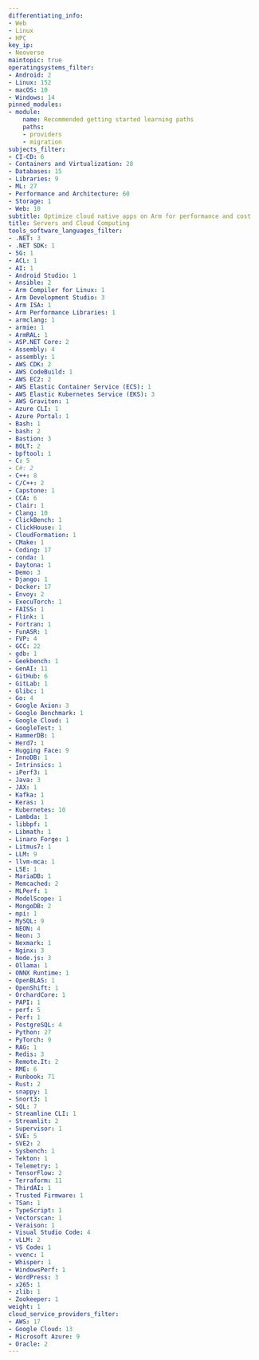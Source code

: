 ```yaml
---
differentiating_info:
- Web
- Linux
- HPC
key_ip:
- Neoverse
maintopic: true
operatingsystems_filter:
- Android: 2
- Linux: 152
- macOS: 10
- Windows: 14
pinned_modules:
- module:
    name: Recommended getting started learning paths
    paths:
    - providers
    - migration
subjects_filter:
- CI-CD: 6
- Containers and Virtualization: 28
- Databases: 15
- Libraries: 9
- ML: 27
- Performance and Architecture: 60
- Storage: 1
- Web: 10
subtitle: Optimize cloud native apps on Arm for performance and cost
title: Servers and Cloud Computing
tools_software_languages_filter:
- .NET: 3
- .NET SDK: 1
- 5G: 1
- ACL: 1
- AI: 1
- Android Studio: 1
- Ansible: 2
- Arm Compiler for Linux: 1
- Arm Development Studio: 3
- Arm ISA: 1
- Arm Performance Libraries: 1
- armclang: 1
- armie: 1
- ArmRAL: 1
- ASP.NET Core: 2
- Assembly: 4
- assembly: 1
- AWS CDK: 2
- AWS CodeBuild: 1
- AWS EC2: 2
- AWS Elastic Container Service (ECS): 1
- AWS Elastic Kubernetes Service (EKS): 3
- AWS Graviton: 1
- Azure CLI: 1
- Azure Portal: 1
- Bash: 1
- bash: 2
- Bastion: 3
- BOLT: 2
- bpftool: 1
- C: 5
- C#: 2
- C++: 8
- C/C++: 2
- Capstone: 1
- CCA: 6
- Clair: 1
- Clang: 10
- ClickBench: 1
- ClickHouse: 1
- CloudFormation: 1
- CMake: 1
- Coding: 17
- conda: 1
- Daytona: 1
- Demo: 3
- Django: 1
- Docker: 17
- Envoy: 2
- ExecuTorch: 1
- FAISS: 1
- Flink: 1
- Fortran: 1
- FunASR: 1
- FVP: 4
- GCC: 22
- gdb: 1
- Geekbench: 1
- GenAI: 11
- GitHub: 6
- GitLab: 1
- Glibc: 1
- Go: 4
- Google Axion: 3
- Google Benchmark: 1
- Google Cloud: 1
- GoogleTest: 1
- HammerDB: 1
- Herd7: 1
- Hugging Face: 9
- InnoDB: 1
- Intrinsics: 1
- iPerf3: 1
- Java: 3
- JAX: 1
- Kafka: 1
- Keras: 1
- Kubernetes: 10
- Lambda: 1
- libbpf: 1
- Libmath: 1
- Linaro Forge: 1
- Litmus7: 1
- LLM: 9
- llvm-mca: 1
- LSE: 1
- MariaDB: 1
- Memcached: 2
- MLPerf: 1
- ModelScope: 1
- MongoDB: 2
- mpi: 1
- MySQL: 9
- NEON: 4
- Neon: 3
- Nexmark: 1
- Nginx: 3
- Node.js: 3
- Ollama: 1
- ONNX Runtime: 1
- OpenBLAS: 1
- OpenShift: 1
- OrchardCore: 1
- PAPI: 1
- perf: 5
- Perf: 1
- PostgreSQL: 4
- Python: 27
- PyTorch: 9
- RAG: 1
- Redis: 3
- Remote.It: 2
- RME: 6
- Runbook: 71
- Rust: 2
- snappy: 1
- Snort3: 1
- SQL: 7
- Streamline CLI: 1
- Streamlit: 2
- Supervisor: 1
- SVE: 5
- SVE2: 2
- Sysbench: 1
- Tekton: 1
- Telemetry: 1
- TensorFlow: 2
- Terraform: 11
- ThirdAI: 1
- Trusted Firmware: 1
- TSan: 1
- TypeScript: 1
- Vectorscan: 1
- Veraison: 1
- Visual Studio Code: 4
- vLLM: 2
- VS Code: 1
- vvenc: 1
- Whisper: 1
- WindowsPerf: 1
- WordPress: 3
- x265: 1
- zlib: 1
- Zookeeper: 1
weight: 1
cloud_service_providers_filter:
- AWS: 17
- Google Cloud: 13
- Microsoft Azure: 9
- Oracle: 2
---
```

